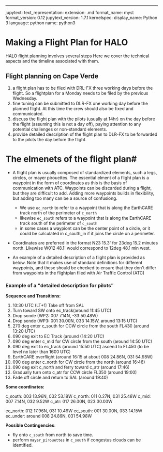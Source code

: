 ---
jupytext:
  text_representation:
    extension: .md
    format_name: myst
    format_version: 0.12
    jupytext_version: 1.7.1
kernelspec:
  display_name: Python 3
  language: python
  name: python3

# Making a Flight Plan for HALO

HALO flight planning involves several steps  Here we cover the technical aspects and the timeline associated with them. 

## Flight planning on Cape Verde

1. a flight plan has to be filed with DRL-FX three working days before the flight.  So a flightplan for a Monday needs to be filed by the previous Wednesday.
2. fine tuning can be submitted to DLR-FX one working day before the planned flight.  At this time the crew should also be fixed and communicated.
3. discuss the flight plan with the pilots (usually at 14hr) on the day before the flight (assuming this is not a day off), paying attention to any potential challenges or non-standard elements.
4. provide detailed description of the flight plan to DLR-FX to be forwarded to the pilots the day before the flight.

# The elmenets of the flight plan#

* A flight plan is usually composed of standardized elements, such a legs, circles, or mayer pirouettes.  The essential elment of a flight plan is a waypoint in the form of coordinates as this is the basis of communication with ATC.  Waypoints can be discarded during a flight, but they are difficult to add.  Adding more waypoints builds in flexibility, but adding too many can be a source of confusiong.

  - We use `ec_north` to refer to a waypoint that is along the EarthCARE track north of the perimeter of `c_north` 
  - likewise `ec_south` refers to a waypoint that is along the EarthCARE track south of the perimeter of `c_south`
  - in some cases a waypiont can be the center point of a circle, or it could be calculated in c_south_in if it joins the circle on a perimeter.

* Coordinates are preferred in the format N23 15.3' for 23deg 15.2 minutes north.  Likewise W012 48.1' would correspond to 12deg 48.1 min west.
* An example of a detailed description of a flight plan is provided as below.  Note that it makes use of standard definitions for different waypoints, and these should be checked to ensure that they don't differ from waypoints in the flightplan filed with Air Traffic Control (ATC)

### Example of a "detailed description for pilots"

**Sequence and Transitions:**
1. 10:30 UTC (LT+1) Take off from SAL
2. Turn toward SW onto ec_track(around 11:45 UTC)
3. Drop sonde (WP2: 007 7.14N, -33 50.48W)
4. Drop sonde (WP3: 001 30.00N, 033 14.15W, around 13:15 UTC)
5. 270 deg enter c_south for CCW circle from the south FL430 (around 13:20 UTC)
6. 090 deg exit to EC Track (around (14:20 UTC)
7. 090 deg enter c_mid for CW circle from the south (around 14:50 UTC)
8. 090 deg exit to ec_track (around 15:50 UTC) ascend to FL450 (to be level no later than 1600 UTC)
9. EarthCARE overflight (around 16:15 at about 008 24.86N, 031 54.98W)
10. 090 deg enter c_north for CW circle from the north (around 16:46)
11. 090 deg exit c_north and ferry toward c_atr (around 17:46)
12. Gradually turn onto c_atr for CCW circle FL350 (around 19:00)
13. Fade off circle and return to SAL (around 19:40)

**Some coordinates:**

c_south:  003 13.96N, 032 53.18W
c_north:  011  0.27N, 031 25.48W
c_mid:    007  7.14N, 032  9.52W
c_atr:    017 26.00N, 023 30.00W

ec_north: 012 17.96N, 031 10.49W
ec_south:  001 30.00N, 033 14.15W
ec_under:  around 008 24.86N, 031 54.98W

**Possible Contingencies:**

- fly onto `c_south` from north to save time.
- perform `mayer_pirouettes` in `c_south` if congestus clouds can be identified.


